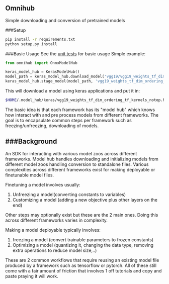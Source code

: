 Omnihub
--------------------------
Simple downloading and conversion of pretrained models

###Setup
```bash
pip install -r requirements.txt
python setup.py install 
```

###Basic Usage
See the [unit tests](src/tests/omnihub/test_frameworks.py) for basic usage
Simple example:

```python
from omnihub import OnnxModelHub

keras_model_hub = KerasModelHub()
model_path = keras_model_hub.download_model('vgg19/vgg19_weights_tf_dim_ordering_tf_kernels_notop.h5')
keras_model_hub.stage_model(model_path, 'vgg19_weights_tf_dim_ordering_tf_kernels_notop.h5')
```

This will download a model using keras applications and put it in:
```bash
$HOME/.model_hub/keras/vgg19_weights_tf_dim_ordering_tf_kernels_notop.h5
```

The basic idea is that each framework has its "model hub" which knows how interact
with and pre process models from different frameworks. The goal is to encapsulate common
steps per framework such as freezing/unfreezing, downloading of models.



###Background
-------------

An SDK for interacting with various model zoos across different frameworks.
Model hub handles downloading and initializing models from different model zoos
handling conversion to standalone files. Various complexities
across different frameworks exist for making deployable or finetunable model files.

Finetuning a model involves usually:
1. Unfreezing a model(converting constants to variables)
2. Customizing a model (adding a new objective plus other layers on the end)

Other steps may optionally exist but these are the 2 main ones. Doing this
across different frameworks varies in complexity.

Making a model deployable typically involves:
1. freezing a model (convert trainable parameters to frozen constants)
2. Optimizing a model (quantizing it, changing the data type, removing extra operations to reduce model size,..)

These are 2 common workflows that require reusing an existing model file
produced by a framework such as tensorflow or pytorch.
All of these still come with a fair amount of friction that involves 
1 off tutorials and copy and paste praying it will work.

